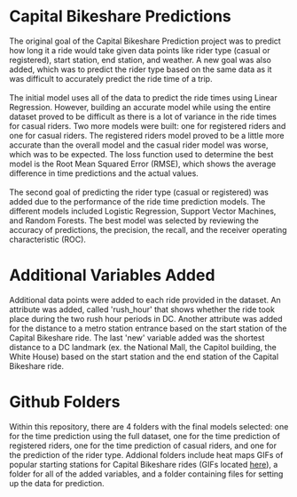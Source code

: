 # Capital Bikeshare Predictions
The original goal of the Capital Bikeshare Prediction project was to predict how long it a ride would take given data points like rider type (casual or registered), start station, end station, and weather. A new goal was also added, which was to predict the rider type based on the same data as it was difficult to accurately predict the ride time of a trip.
<br><br>
The initial model uses all of the data to predict the ride times using Linear Regression. However, building an accurate model while using the entire dataset proved to be difficult as there is a lot of variance in the ride times for casual riders. Two more models were built: one for registered riders and one for casual riders. The registered riders model proved to be a little more accurate than the overall model and the casual rider model was worse, which was to be expected. The loss function used to determine the best model is the Root Mean Squared Error (RMSE), which shows the average difference in time predictions and the actual values. 
<br><br>
The second goal of predicting the rider type (casual or registered) was added due to the performance of the ride time prediction models. The different models included Logistic Regression, Support Vector Machines, and Random Forests. The best model was selected by reviewing the accuracy of predictions, the precision, the recall, and the receiver operating characteristic (ROC).
# Additional Variables Added
Additional data points were added to each ride provided in the dataset. An attribute was added, called 'rush_hour' that shows whether the ride took place during the two rush hour periods in DC. Another attribute was added for the distance to a metro station entrance based on the start station of the Capital Bikeshare ride. The last 'new' variable added was the shortest distance to a DC landmark (ex. the National Mall, the Capitol building, the White House) based on the start station and the end station of the Capital Bikeshare ride.

# Github Folders
Within this repository, there are 4 folders with the final models selected: one for the time prediction using the full dataset, one for the time prediction of registered riders, one for the time prediction of casual riders, and one for the prediction of the rider type. Addional folders include heat maps GIFs of popular starting stations for Capital Bikeshare rides (GIFs located [here](https://drive.google.com/drive/folders/0B6_vx5KzXEc_cnNVM3prYVBDQ0k)), a folder for all of the added variables, and a folder containing files for setting up the data for prediction.
